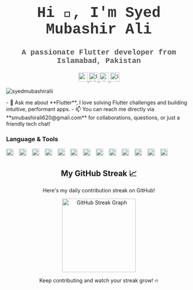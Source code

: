<h1 align="center" style="font-family: 'Courier New', monospace; font-size: 40px; color: #333;">Hi 👋, I'm Syed Mubashir Ali</h1>
<h3 align="center" style="font-family: 'Courier New', monospace; font-size: 20px; color: #555;">A passionate Flutter developer from Islamabad, Pakistan</h3>

<div align="center">
  <!-- Gmail Icon and Link -->
  <a href="mailto:smubashirali620@gmail.com" target="_blank">
    <img src="https://img.shields.io/static/v1?message=Gmail&logo=gmail&label=&color=D14836&logoColor=white&labelColor=&style=for-the-badge" height="25" alt="gmail logo" />
  </a>
  
  <!-- LinkedIn Icon and Link -->
  <a href="www.linkedin.com/in/syed-mubashir-ali-796122177" target="_blank">
    <img src="https://img.shields.io/static/v1?message=LinkedIn&logo=linkedin&label=&color=0077B5&logoColor=white&labelColor=&style=for-the-badge" height="25" alt="linkedin logo" />
  </a>

  <!-- StackOverflow Icon and Link -->
  <a href="https://stackoverflow.com/users/21134388/syed-mubashir-ali" target="_blank">
    <img src="https://img.shields.io/static/v1?message=Stackoverflow&logo=stackoverflow&label=&color=FE7A16&logoColor=white&labelColor=&style=for-the-badge" height="25" alt="stackoverflow logo" />
  </a>
  
  <!-- Instagram Icon and Link -->
  <a href="https://www.instagram.com/syedmubashiralii?igsh=MWUxN3ZhYnAyM3hq" target="_blank">
    <img src="https://img.shields.io/static/v1?message=Instagram&logo=instagram&label=&color=E4405F&logoColor=white&labelColor=&style=for-the-badge" height="25" alt="instagram logo" />
  </a>
</div>

<!-- Profile Views Counter -->
<p align="left">
  <img src="https://komarev.com/ghpvc/?username=syedmubashiralii&label=Profile%20views&color=0e75b6&style=flat" alt="syedmubashiralii" />
</p>

<!-- Short Description -->
<p align="left">
  - 💬 Ask me about **Flutter**, I love solving Flutter challenges and building intuitive, performant apps.  
  - 📫 You can reach me directly via **smubashirali620@gmail.com** for collaborations, questions, or just a friendly tech chat!
</p>

### Language & Tools

<div align="left">
  <!-- Flutter Badge -->
  <img src="https://img.shields.io/badge/Flutter-02569B?logo=flutter&logoColor=white&style=for-the-badge" height="20" alt="flutter logo" />
  <img width="7" />
  
  <!-- Dart Badge -->
  <img src="https://img.shields.io/badge/Dart-0175C2?logo=dart&logoColor=white&style=for-the-badge" height="20" alt="dart logo" />
  <img width="7" />
  
  <!-- .NET Badge -->
  <img src="https://img.shields.io/badge/.NET-512BD4?logo=.net&logoColor=white&style=for-the-badge" height="20" alt=".net logo" />
  <img width="7" />
  
  <!-- React Badge -->
  <img src="https://img.shields.io/badge/React-61DAFB?logo=react&logoColor=black&style=for-the-badge" height="20" alt="react logo" />
  <img width="7" />
  
  <!-- Android Badge -->
  <img src="https://img.shields.io/badge/Android-3DDC84?logo=android&logoColor=white&style=for-the-badge" height="20" alt="android logo" />
  <img width="7" />
  
  <!-- PHP Badge -->
  <img src="https://img.shields.io/badge/PHP-777BB4?logo=php&logoColor=black&style=for-the-badge" height="20" alt="php logo" />
  <img width="7" />
  
  <!-- MySQL Badge -->
  <img src="https://img.shields.io/badge/MySQL-4479A1?logo=mysql&logoColor=white&style=for-the-badge" height="20" alt="mysql logo" />
  <img width="7" />
  
  <!-- Flutter Web Badge -->
  <img src="https://img.shields.io/badge/Flutter_Web-02569B?logo=flutter&logoColor=white&style=for-the-badge" height="20" alt="flutter web logo" />
  <img width="7" />
  
  <!-- Jira Badge -->
  <img src="https://img.shields.io/badge/Jira-0052CC?logo=jira&logoColor=white&style=for-the-badge" height="20" alt="jira logo" />
  <img width="7" />
  
  <!-- Postman Badge -->
  <img src="https://img.shields.io/badge/Postman-FF6C37?logo=postman&logoColor=black&style=for-the-badge" height="20" alt="postman logo" />
  <img width="7" />
  
  <!-- Firebase Badge -->
  <img src="https://img.shields.io/badge/Firebase-FFCA28?logo=firebase&logoColor=black&style=for-the-badge" height="20" alt="firebase logo" />
  <img width="7" />
  
  <!-- Slack Badge -->
  <img src="https://img.shields.io/badge/Slack-4A154B?logo=slack&logoColor=white&style=for-the-badge" height="20" alt="slack logo" />
  <img width="7" />
  
  <!-- iOS Dev Badge -->
  <img src="https://img.shields.io/badge/IOS-000000?logo=apple&logoColor=white&style=for-the-badge" height="20" alt="ios dev logo" />
</div>


<div align="center">
  <h2>My GitHub Streak 📈</h2>
  <p>Here's my daily contribution streak on GitHub!</p>
  <img src="https://streak-stats.demolab.com?user=syedmubashiralii&locale=en&mode=daily&theme=dracula&hide_border=false&border_radius=5" alt="GitHub Streak Graph" height="200" />
  <p>Keep contributing and watch your streak grow! 🔥</p>
</div>



